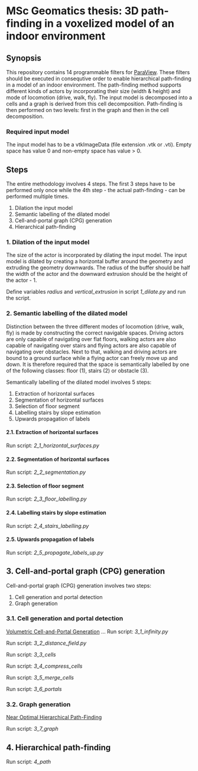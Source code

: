 # MSc Geomatics thesis: 3D path-finding in a voxelized model of an indoor environment 

## Synopsis
This repository contains 14 programmable filters for [ParaView](http://www.paraview.org). These filters should be executed in consequtive order to enable hierarchical path-finding in a model of an indoor environment. The path-finding method supports different kinds of actors by incorporating their size (width & height) and mode of locomotion (drive, walk, fly). The input model is decomposed into a cells and a graph is derived from this cell decomposition. Path-finding is then performed on two levels: first in the graph and then in the cell decomposition. 

### Required input model

The input model has to be a vtkImageData (file extension .vtk or .vti). Empty space has value 0 and non-empty space has value > 0.

## Steps

The entire methodology involves 4 steps. The first 3 steps have to be performed only once while the 4th step - the actual path-finding - can be performed multiple times.

1. Dilation the input model
2. Semantic labelling of the dilated model
3. Cell-and-portal graph (CPG) generation
4. Hierarchical path-finding

### 1. Dilation of the input model
The size of the actor is incorporated by dilating the input model.
The input model is dilated by creating a horizontal buffer around the geometry and extruding the geometry downwards. 
The radius of the buffer should be half the width of the actor and the downward extrusion should be the height of the actor - 1.

Define variables *radius* and *vertical_extrusion* in script *1_dilate.py* and run the script.

### 2. Semantic labelling of the dilated model
Distinction between the three different modes of locomotion (drive, walk, fly) is made by constructing the correct navigable spaces.
Driving actors are only capable of navigating over flat floors, walking actors are also capable of navigating over stairs and flying actors are also capable of navigating over obstacles. Next to that, walking and driving actors are bound to a ground surface while a flying actor can freely move up and down. It is therefore required that the space is semantically labelled by one of the following classes: floor (1), stairs (2) or obstacle (3).

Semantically labelling of the dilated model involves 5 steps:

1. Extraction of horizontal surfaces
2. Segmentation of horizontal surfaces
3. Selection of floor segment
4. Labelling stairs by slope estimation
5. Upwards propagation of labels

#### 2.1. Extraction of horizontal surfaces
Run script: *2_1_horizontal_surfaces.py*

#### 2.2. Segmentation of horizontal surfaces
Run script: *2_2_segmentation.py*

#### 2.3. Selection of floor segment
Run script: *2_3_floor_labelling.py*

#### 2.4. Labelling stairs by slope estimation
Run script: *2_4_stairs_labelling.py*

#### 2.5. Upwards propagation of labels
Run script: *2_5_propagate_labels_up.py*

## 3. Cell-and-portal graph (CPG) generation

Cell-and-portal graph (CPG) generation involves two steps:

1. Cell generation and portal detection
2. Graph generation

### 3.1. Cell generation and portal detection

[Volumetric Cell-and-Portal Generation](https://hal.inria.fr/inria-00510188/file/mcp.pdf)
...
Run script: *3_1_infinity.py*

Run script: *3_2_distance_field.py*

Run script: *3_3_cells*

Run script: *3_4_compress_cells*

Run script: *3_5_merge_cells*

Run script: *3_6_portals*

### 3.2. Graph generation

[Near Optimal Hierarchical Path-Finding](https://webdocs.cs.ualberta.ca/~mmueller/ps/hpastar.pdf)

Run script: *3_7_graph*

## 4. Hierarchical path-finding

Run script: *4_path*
